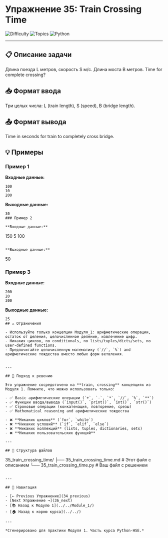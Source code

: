 # Упражнение 35: Train Crossing Time

![Difficulty](https://img.shields.io/badge/Difficulty-Module%201-green)
![Topics](https://img.shields.io/badge/Topics-train%2C%20crossing-blue)
![Python](https://img.shields.io/badge/Python-Module%201%20Concepts-yellow)

---

## 📋 Описание задачи

Длина поезда L метров, скорость S м/с. Длина моста B метров. Time for complete crossing?
## 📥 Формат ввода

Три целых числа: L (train length), S (speed), B (bridge length).
## 📤 Формат вывода

Time in seconds for train to completely cross bridge.
## 💡 Примеры

### Пример 1

**Входные данные:**
```
100
10
200
```

**Выходные данные:**
```
30
### Пример 2

**Входные данные:**
```
150
5
100
```

**Выходные данные:**
```
50
### Пример 3

**Входные данные:**
```
200
20
300
```

**Выходные данные:**
```
25
## ⚠️ Ограничения

- Используйте только концепции Модуля_1: арифметические операции, остаток от деления, целочисленное деление, извлечение цифр.
- Никаких циклов, no conditionals, no lists/tuples/dicts/sets, no user-defined functions.
- Предпочитайте целочисленную математику (`//`, `%`) and арифметические тождества вместо любых форм ветвления.


---

## 🎯 Подход к решению

Это упражнение сосредоточено на **train, crossing** концепциях из Модуля 1. Помните, что можно использовать только:

- ✅ Basic арифметические операции (`+`, `-`, `*`, `//`, `%`, `**`)
- ✅ Функции ввода/вывода (`input()`, `print()`, `int()`, `str()`)
- ✅ Строковые операции (конкатенация, повторение, срезы)
- ✅ Mathematical reasoning and арифметические тождества

- ❌ **Никаких циклов** (`for`, `while`)
- ❌ **Никаких условий** (`if`, `elif`, `else`)
- ❌ **Никаких коллекций** (lists, tuples, dictionaries, sets)
- ❌ **Никаких пользовательских функций**

---

## 📁 Структура файлов
```
35_train_crossing_time/
├── 35_train_crossing_time.md     # Этот файл с описанием
└── 35_train_crossing_time.py     # Ваш файл с решением
```

---

## 🔗 Навигация

- [← Previous Упражнение](34_previous) 
- [Next Упражнение →](36_next)
- [📚 Назад к Модулю 1](../../Module_1/)
- [🏠 Назад к корню курса](../../)

---

*Сгенерировано для практики Модуля 1. Часть курса Python-HSE.*
